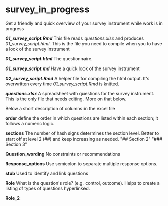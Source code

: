 # survey_in_progress
Get a friendly and quick overview of your survey instrument while work is in progress

**_01_survey_script.Rmd_** This file reads _questions.xlsx_ and produces _01_survey_script.html_. This is the file you need to compile when you to have a look of the survey instrument

**_01_survey_script.html_** The questionnaire. 

**_01_survey_script.md_** Have a quick look of the survey instrument

**_02_survey_script.Rmd_** A helper file for compiling the html output. It's overwritten every time _01_survey_script.Rmd_ is knitted.

**_questions.xlsx_**  A spreadsheet with questions for the survey instrument. This is the only file that needs editing. More on that below.





Below a short description of columns in the excel file

**order**	define the order in which questions are listed within each section; it follows a numeric logic.

**sections** The number of hash signs determines the section level. Better to start off at level 2 (##) and keep increasing as needed. 
   "## Section 2"
   "### Section 3"

**Question_wording** No constraints or recommendations	

**Response_options**	Use semicolon to separate multiple response options.

**stub** Used to identify and link questions

**Role** 	What is the  question's role? (e.g. control, outcome). Helps to create a listing of types of questions hyperlinked.

**Role_2**





